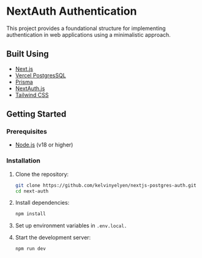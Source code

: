 # NextAuth Authentication 

This project provides a foundational structure for implementing authentication in web applications using a minimalistic approach.

## Built Using
- [Next.js](https://nextjs.org/)
- [Vercel PostgresSQL](https://vercel.com/)
- [Prisma](https://www.prisma.io/) 
- [NextAuth.js](https://next-auth.js.org/)
- [Tailwind CSS](https://tailwindcss.com/)
  
## Getting Started

### Prerequisites

- [Node.js](https://nodejs.org/) (v18 or higher)

### Installation

1. Clone the repository:

   ```bash
   git clone https://github.com/kelvinyelyen/nextjs-postgres-auth.git
   cd next-auth
   ```

2. Install dependencies:

   ```bash
   npm install
   ```

3. Set up environment variables in `.env.local.`

4. Start the development server:

   ```bash
   npm run dev
   ```
   


